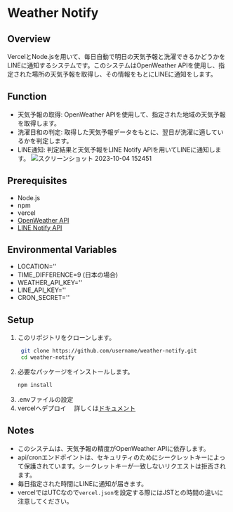 # Weather Notify

## Overview
VercelとNode.jsを用いて、毎日自動で明日の天気予報と洗濯できるかどうかをLINEに通知するシステムです。このシステムはOpenWeather APIを使用し、指定された場所の天気予報を取得し、その情報をもとにLINEに通知をします。

## Function
- 天気予報の取得: OpenWeather APIを使用して、指定された地域の天気予報を取得します。
- 洗濯日和の判定: 取得した天気予報データをもとに、翌日が洗濯に適しているかを判定します。
- LINE通知: 判定結果と天気予報をLINE Notify APIを用いてLINEに通知します。
![スクリーンショット 2023-10-04 152451](https://github.com/horiyuko0512/weather-notify/assets/159997803/6675b082-0319-479e-be5b-95d12515f56c)

## Prerequisites
- Node.js
- npm
- vercel
- [OpenWeather API](https://openweathermap.org/)
- [LINE Notify API](https://notify-bot.line.me/ja/)
## Environmental Variables
- LOCATION=''
- TIME_DIFFERENCE=9 (日本の場合)
- WEATHER_API_KEY=''
- LINE_API_KEY=''
- CRON_SECRET=''

## Setup
1. このリポジトリをクローンします。
   ```sh
    git clone https://github.com/username/weather-notify.git
    cd weather-notify
   ```
2. 必要なパッケージをインストールします。
    ```sh
    npm install
    ```
3. .envファイルの設定
4. vercelへデプロイ
　詳しくは[ドキュメント](https://vercel.com/docs)

## Notes
- このシステムは、天気予報の精度がOpenWeather APIに依存します。
- api/cronエンドポイントは、セキュリティのためにシークレットキーによって保護されています。シークレットキーが一致しないリクエストは拒否されます。
- 毎日指定された時間にLINEに通知が届きます。
- vercelではUTCなので`vercel.json`を設定する際にはJSTとの時間の違いに注意してください。
